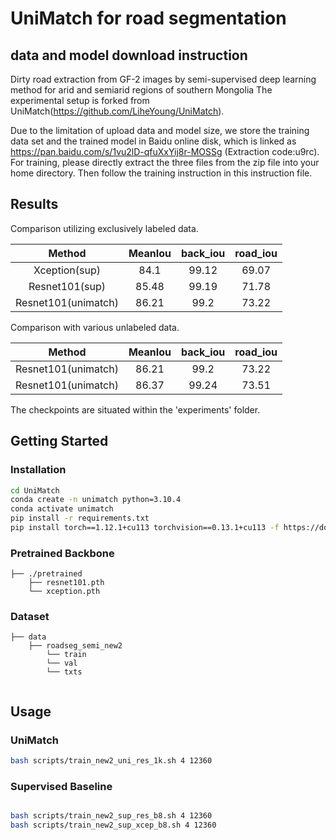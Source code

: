 # UniMatch for road segmentation

## data and model download instruction

Dirty road extraction from GF-2 images by semi-supervised deep learning method for arid and semiarid regions of southern Mongolia The experimental setup is forked from UniMatch(https://github.com/LiheYoung/UniMatch).

Due to the limitation of upload data and model size, we store the training data set and the trained model in Baidu online disk, which is linked as https://pan.baidu.com/s/1vu2lD-qfuXxYij8r-MOSSg (Extraction code:u9rc). For training, please directly extract the three files from the zip file into your home directory. Then follow the training instruction in this instruction file.

## Results

Comparison utilizing exclusively labeled data.

| Method                      | MeanIou | back_iou | road_iou |
| :-------------------------: | :-------: | :-------: | :-------: |
| Xception(sup)               | 84.1      | 99.12     | 69.07      | 
| Resnet101(sup)              | 85.48      | 99.19      | 71.78     | 
| Resnet101(unimatch)          |    86.21   |  99.2    |  73.22 |


Comparison with various unlabeled data.

| Method                      | MeanIou | back_iou | road_iou |
| :-------------------------: | :-------: | :-------: | :-------: |
| Resnet101(unimatch)          |    86.21   |  99.2    |  73.22 |
| Resnet101(unimatch)          |  86.37          | 99.24     | 73.51      | 

The checkpoints are situated within the 'experiments' folder.


## Getting Started

### Installation

```bash
cd UniMatch
conda create -n unimatch python=3.10.4
conda activate unimatch
pip install -r requirements.txt
pip install torch==1.12.1+cu113 torchvision==0.13.1+cu113 -f https://download.pytorch.org/whl/torch_stable.html
```

### Pretrained Backbone

```
├── ./pretrained
    ├── resnet101.pth
    └── xception.pth
```

### Dataset


``` 
├── data
    ├── roadseg_semi_new2
        └── train
        └── val
        └── txts
    
```

## Usage

### UniMatch

```bash
bash scripts/train_new2_uni_res_1k.sh 4 12360
```



### Supervised Baseline
```bash

bash scripts/train_new2_sup_res_b8.sh 4 12360
bash scripts/train_new2_sup_xcep_b8.sh 4 12360

```


